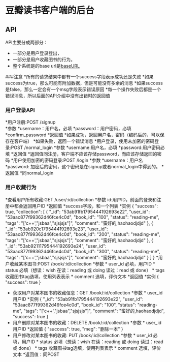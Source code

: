 豆瓣读书客户端的后台
=======================================


API
---------------------------------------
API主要分成两部分：
- 一部分是用户登录登出，
- 一部分是用户收藏图书的行为。
- 整个系统是的base url是[baseURL](htttp://....)

###注意
*所有的请求结果中都有一个success字段表示成功还是失败
*如果success为true，那么可能有附加数据，但是可能没有多余的消息
*如果success是false，那么一定会有一个msg字段表示错误原因
*每一个操作失败后都是一个错误消息，所以后面的API介绍中没有出错时的返回值

### 用户登录API

*用户注册:POST /signup  
    *参数
        *username：用户名，必填
        *password：用户密码，必填
        *confirm_password
    *返回值
        *如果成功，返回用户名，密码（编码后的，可以保存在客户端）
        *如果失败，返回一个错误消息
*用户登录，使用未加密的密码登录:POST /normal_login
    *参数
        *username:用户名，必填
        *password:用户密码必填
    *返回值
        *返回值同注册，客户端不应该存储password，而应该存储返回的密码
*用户使用加密的密码登录:POST /login
    *参数
        *username：用户名
        *password: 加密后的密码，这个密码是在signup或者normal_login中得到的。
    *返回值
        *同normal_login

### 用户收藏行为

*查看用户所有收藏:GET /user/:id/collection
    *参数
        id:用户ID，前面的登录和注册中都会返回用户ID
    *返回值
        *success字段，和一个列表
        *实例
        {
            "success": true,
            "collection": [
                {
                    "_id": "53ab91fb1795444192693e22",
                    "user_id": "53aac877f99362d46fce4c0d",
                    "book_id": "100",
                    "status": "reading-me",
                    "tags": "['c++',\"jsbaa\",\"sjsjsjs\"]",
                    "comment": "蛮好的,haohaodjdjd"
                },
                {
                    "_id": "53ab920c1795444192693e23",
                    "user_id": "53aac877f99362d46fce4c0d",
                    "book_id": "200",
                    "status": "reading-me",
                    "tags": "['c++',\"jsbaa\",\"sjsjsjs\"]",
                    "comment": "蛮好的,haohaodjdjd"
                },
                {
                    "_id": "53ab92111795444192693e24",
                    "user_id": "53aac877f99362d46fce4c0d",
                    "book_id": "300",
                    "status": "reading-me",
                    "tags": "['c++',\"jsbaa\",\"sjsjsjs\"]",
                    "comment": "蛮好的,haohaodjdjd"
                }
            ]
        }
*用户收藏某本图书:POST  /book/:id/collection
    *参数
        * user_id 必填，用户ID
        * status 必填（想读：wish 在读：reading 或 doing 读过：read 或 done）
        * tags 收藏图书tag选填，使用列表表示
        * comment 选填，评价文本
    *返回值
        *实例
        {
            "success": true
        }
* 获取用户对某本图书的收藏信息：GET  /book/:id/collection
    *参数
        * user_id 用户ID
    *实例
    {
        "_id": "53ab91fb1795444192693e22",
        "user_id": "53aac877f99362d46fce4c0d",
        "book_id": "100",
        "status": "reading-me",
        "tags": "['c++',\"jsbaa\",\"sjsjsjs\"]",
        "comment": "蛮好的,haohaodjdjd",
        "success": true
    }
* 用户删除对某本图书的收藏：DELETE  /book/:id/collection
    *参数
        * user_id 用户ID
    *返回值
        {
         "success": true,
         "meg": "删除一本"
         }
* 用户修改对某本图书的收藏: PUT  /book/:id/collection
    *参数
        * user_id 必填，用户ID
        * status 必填（想读：wish 在读：reading 或 doing 读过：read 或 done）
        * tags 收藏图书tag选填，使用列表表示
        * comment 选填，评价文本
    *返回值：同POST

